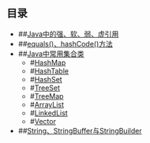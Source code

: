 ## 目录
- ##[Java中的强、软、弱、虚引用](http://)
- ##[equals()、hashCode()方法](http://)
- ##[Java中常用集合类](http://)
	- #[HashMap](https://github.com/weeklynote/weeklymd/blob/master/java/hashmap.md)
	- #[HashTable](https://github.com/weeklynote/weeklymd/blob/master/java/hash_table.md)
	- #[HashSet](https://github.com/weeklynote/weeklymd/blob/master/java/hash_set.md)
	- #[TreeSet](https://github.com/weeklynote/weeklymd/blob/master/java/tree_set.md)
	- #[TreeMap](https://github.com/weeklynote/weeklymd/blob/master/java/tree_map.md)
	- #[ArrayList](https://github.com/weeklynote/weeklymd/blob/master/java/array_list.md)
	- #[LinkedList](https://github.com/weeklynote/weeklymd/blob/master/java/linked_list.md)
	- #[Vector](http://)
- ##[String、StringBuffer与StringBuilder](https://github.com/weeklynote/weeklymd/blob/master/java/string.md)